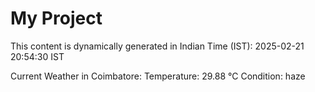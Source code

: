 # My Project

This content is dynamically generated in Indian Time (IST): 2025-02-21 20:54:30 IST


Current Weather in Coimbatore:
Temperature: 29.88 °C
Condition: haze
